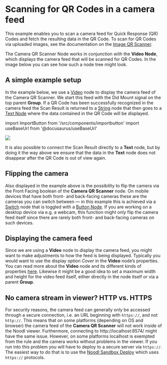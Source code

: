 # Scanning for QR Codes in a camera feed

This example enables you to scan a camera feed for Quick Response (QR) Codes and fetch the resulting data in the QR Code. To scan for QR Codes via uploaded images, see the documentation on the [Image QR Scanner](/modules/qr-scanner/guides/image-upload).

The Camera QR Scanner Node works in conjunction with the **Video Node**, which displays the camera feed that will be scanned for QR Codes. In the image below you can see how such a node tree might look.

## A simple example setup

In the example below, we use a [Video](/nodes/basic-elements/video) node to display the camera feed of the Camera QR Scanner. We start this feed with the <span className="ndl-signal">Did Mount</span> signal on the top parent **Group**. If a QR Code has been successfully recognized in the camera feed the <span className="ndl-data">Scan Result</span> is returned to a [String](/nodes/data/string) node that then goes to a [Text Node](/nodes/basic-elements/text) where the data contained in the QR Code will be displayed.

import ImportButton from '/src/components/importbutton'
import useBaseUrl from '@docusaurus/useBaseUrl'

<div className="ndl-image-with-background l">
    <img src={useBaseUrl("/modules/qr-scanner/guides/camera-feed/qr-camera-feed.png")} className="ndl-image large"></img>
    <ImportButton zip="qr-camera-feed.zip" name="Camera QR Scanner" thumb="qr_noodlnet.png"/>
</div>

It is also possible to connect the <span className="ndl-data">Scan Result</span> directly to a **Text** node, but by doing it the way above we ensure that the data in the **Text** node does not disappear after the QR Code is out of view again.

## Flipping the camera

Also displayed in the example above is the possibility to flip the camera via the <span className="ndl-data">Front Facing</span> boolean of the **Camera QR Scanner** node. On mobile devices that have both front- and back-facing cameras these are the cameras you can switch between — in this example this is achieved via a [Switch](/nodes/logic/switch) node that is toggled with a [Button Node](/nodes/ui-controls/button). If you are working on a desktop device via e.g. a webcam, this function might only flip the camera feed itself since there are rarely both front- and back-facing cameras on such devices.

## Displaying the camera feed

Since we are using a **Video** node to display the camera feed, you might want to make adjustments to how the feed is being displayed. Typically you would want to use the display option _Cover_ in the **Video** node’s properties. You can read more about the **Video** node and its different kinds of properties [here](/nodes/basic-elements/video). Likewise it might be a good idea to set a maximum width and height for the video feed itself, either directly in the node itself or via a parent **Group**.

## No camera stream in viewer? HTTP vs. HTTPS

For security reasons, the camera feed can generally only be accessed through a secure connection, i.e. an URL beginning with <code>https://</code>, and not <code>http://</code>. This means that on some platforms (depending on OS and browser) the camera feed of the **Camera QR Scanner** will not work inside of the Noodl viewer. Furthermore, connecting to http://localhost:8574/ might have the same issue. However, on some platforms localhost is exempted from the rule and the camera works without problems in the viewer.
If you run into this problem you will have to deploy to a secure server via <code>https://</code>. The easiest way to do that is to use the [Noodl Sandbox Deploy](/docs/guides/deploy/deploying-an-app-on-sandbox) which uses <code>https://</code> protocols.
